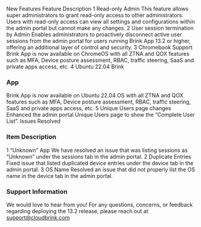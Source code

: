 New Features Feature Description 1 Read-only Admin This feature allows super administrators to grant read-only access to other administrators. Users with read-only access can view all settings and configurations within the admin portal but cannot make any changes. 2 User session termination by Admin Enables administrators to proactively disconnect active user sessions from the admin portal for users running Brink App 13.2 or higher, offering an additional layer of control and security. 3 Chromebook Support Brink App is now available on ChromeOS with all ZTNA and QOX features such as MFA, Device posture assessment, RBAC, traffic steering, SaaS and private apps access, etc. 4 Ubuntu 22.04 Brink

### App

Brink App is now available on Ubuntu 22.04 OS with all ZTNA and QOX features such as MFA, Device posture assessment, RBAC, traffic steering, SaaS and private apps access, etc. 5 Unique Users page changes Enhanced the admin portal Unique Users page to show the “Complete User List”. Issues Resolved

### Item Description

1 “Unknown” App We have resolved an issue that was listing sessions as “Unknown” under the sessions tab in the admin portal. 2 Duplicate Entries Fixed issue that listed duplicated device entries under the device tab in the admin portal. 3 OS Name Resolved an issue that did not properly list the OS name in the device tab in the admin portal.

### Support Information

We would love to hear from you! For any questions, concerns, or feedback regarding deploying the 13.2 release, please reach out at support@cloudbrink.com